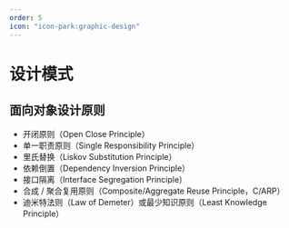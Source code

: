 ```yaml
---
order: 5
icon: "icon-park:graphic-design"
---
```


# 设计模式

## 面向对象设计原则

- 开闭原则（Open Close Principle）
- 单一职责原则（Single Responsibility Principle）
- 里氏替换（Liskov Substitution Principle）
- 依赖倒置（Dependency Inversion Principle）
- 接口隔离（Interface Segregation Principle）
- 合成 / 聚合复用原则（Composite/Aggregate Reuse Principle，C/ARP）
- 迪米特法则（Law of Demeter）或最少知识原则（Least Knowledge Principle）
